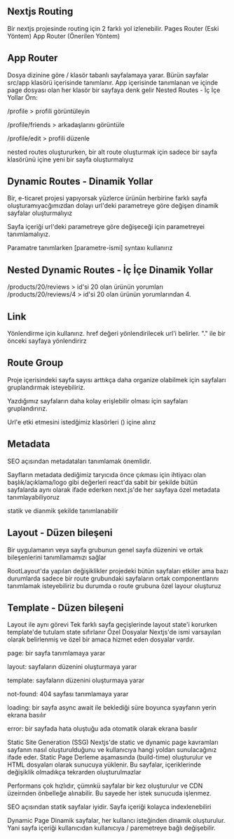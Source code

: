 ## Nextjs Routing
Bir nextjs projesinde routing için 2 farklı yol izlenebilir.
Pages Router (Eski Yöntem)
App Router (Önerilen Yöntem)

## App Router
Dosya dizinine göre / klasör tabanlı sayfalamaya yarar.
Bürün sayfalar src/app klasörü içerisinde tanımlanır.
App içerisinde tanımlanan ve içinde page dosyası olan her klasör bir sayfaya denk gelir
Nested Routes - İç İçe Yollar
Örn:

/profile > profili görüntüleyin

/profile/friends > arkadaşlarını görüntüle

/profile/edit > profili düzenle

nested routes oluştururken, bir alt route oluşturmak için sadece bir sayfa klasörünü içine yeni bir sayfa oluşturmalıyız

## Dynamic Routes - Dinamik Yollar
Bir, e-ticaret projesi yapıyorsak yüzlerce ürünün herbirine farklı sayfa oluşturamıyacğımızdan dolayı url'deki parametreye göre değişen dinamik sayfalar oluşturmalıyız

Sayfa içeriği url'deki parametreye göre değişeceği için parametreyei tanımlamalıyız.

Paramatre tanımlarken [parametre-ismi] syntaxı kullanırız

## Nested Dynamic Routes - İç İçe Dinamik Yollar
/products/20/reviews > id'si 20 olan ürünün yorumları
/products/20/reviews/4 > id'si 20 olan ürünün yorumlarından 4.
## Link
Yönlendirme için kullanırız.
href değeri yönlendirilecek url'i belirler.
"." ile bir önceki sayfaya yönlendirirz
## Route Group
Proje içerisindeki sayfa sayısı arttıkça daha organize olabilmek için sayfaları gruplandırmak isteyebiliriz.

Yazdığımız sayfaların daha kolay erişlebilir olması için sayfaları gruplandırırız.

Url'e etki etmesini istedğimiz klasörleri () içine alırız

## Metadata
SEO açısından metadataları tanımlamak önemlidir.

Sayfların metadata dediğimiz taryıcıda önce çıkması için ihtiyacı olan başlık/açıklama/logo gibi değerleri react'da sabit bir şekilde bütün sayfalarda aynı olarak ifade ederken next.js'de her sayfaya özel metadata tanımlayabiliyoruz

statik ve dianmik şekilde tanımlanabilir

## Layout - Düzen bileşeni
Bir uygulamanın veya sayfa grubunun genel sayfa düzenini ve ortak bileşenlerini tanımllamamızı sağlar

RootLayout'da yapılan değişiklikler projedeki bütün sayfaları etkiler ama bazı durumlarda sadece bir route grubundaki sayfaların ortak componentlarını tanımlamak isteyebiliriz bu durumda o route grubuna özel layour oluşturuz

## Template - Düzen bileşeni
Layout ile aynı görevi
Tek farklı sayfa geçişlerinde layout state'i korurken template'de tutulam state sıfırlanır
Özel Dosyalar
Nextjs'de ismi varsayılan olarak belirlenmiş ve özel bir amaca hizmet eden dosyalar vardır.

page: bir sayfa tanımlamaya yarar

layout: sayfaların düzenini oluşturmaya yarar

template: sayfaların düzenini oluşturmaya yarar

not-found: 404 sayfası tanımlamaya yarar

loading: bir sayfa async await ile beklediği süre boyunca syayfanın yerin ekrana basılır

error: bir sayfada hata oluştuğu ada otomatik olarak ekrana basılır

Static Site Generation (SSG)
Nextjs'de static ve dynamic page kavramları sayfanın nasıl oluşturulduğunu ve kullanıcıya hangi yoldan sunulacağınız ifade eder.
Static Page
Derleme aşamasında (build-time) oluşturulur ve HTML dosyaları olarak sunucuya yüklenir. Bu sayfalar, içeriklerinde değişiklik olmadıkça tekrarden oluşturulmazlar

Performans çok hızlıdır, çümnkü sayfalar bir kez oluşturulur ve CDN üzeirnden önbelleğe alınabilir. Bu sayede her istek sunucuda işlenmez.

SEO açısından statik sayfalar iyidir. Sayfa içeriği kolayca indexlenebiliri

Dynamic Page
Dinamik sayfalar, her kullancı isteğinden dinamik oluşturulur. Yani sayfa içeriği kullanıcıdan kullanıcıya / paremetreye bağlı değişebilir.